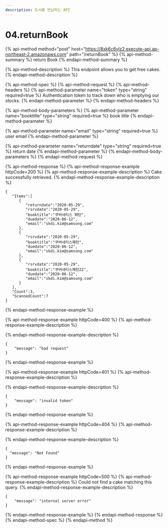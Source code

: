 ```yaml
---
description: 도서를 반납하는 API
---
```


# 04.returnBook

{% api-method method="post" host="https://8xk6c6vlz2.execute-api.ap-northeast-2.amazonaws.com" path="/returnBook" %}
{% api-method-summary %}
return Book
{% endapi-method-summary %}

{% api-method-description %}
This endpoint allows you to get free cakes.
{% endapi-method-description %}

{% api-method-spec %}
{% api-method-request %}
{% api-method-headers %}
{% api-method-parameter name="token" type="string" required=true %}
Authentication token to track down who is emptying our stocks.
{% endapi-method-parameter %}
{% endapi-method-headers %}

{% api-method-body-parameters %}
{% api-method-parameter name="booktitle" type="string" required=true %}
book title
{% endapi-method-parameter %}

{% api-method-parameter name="email" type="string" required=true %}
user email
{% endapi-method-parameter %}

{% api-method-parameter name="returndate" type="string" required=true %}
return date
{% endapi-method-parameter %}
{% endapi-method-body-parameters %}
{% endapi-method-request %}

{% api-method-response %}
{% api-method-response-example httpCode=200 %}
{% api-method-response-example-description %}
Cake successfully retrieved.
{% endapi-method-response-example-description %}

```
{
   "Items":[
      {
         "returndate":"2020-05-29",
         "rsrvdate":"2020-05-29",
         "booktitle":"쿠버네티스 패턴",
         "duedate":"2020-06-12",
         "email":"skdi.kim@samsung.com"
      },
      {
         "rsrvdate":"2020-05-29",
         "booktitle":"쿠버네티스패턴",
         "duedate":"2020-06-12",
         "email":"skdi.kim@samsung.com"
      },
      {
         "rsrvdate":"2020-05-29",
         "booktitle":"쿠버네티스패턴22",
         "duedate":"2020-06-12",
         "email":"skdi.kim@samsung.com"
      }
   ],
   "Count":3,
   "ScannedCount":7
}
```
{% endapi-method-response-example %}

{% api-method-response-example httpCode=400 %}
{% api-method-response-example-description %}

{% endapi-method-response-example-description %}

```
{
    "message": "bad request"
}
```
{% endapi-method-response-example %}

{% api-method-response-example httpCode=401 %}
{% api-method-response-example-description %}

{% endapi-method-response-example-description %}

```
{
    "message": "invalid token"
}
```
{% endapi-method-response-example %}

{% api-method-response-example httpCode=404 %}
{% api-method-response-example-description %}

{% endapi-method-response-example-description %}

```
{
  "message": "Not Found"
}
```
{% endapi-method-response-example %}

{% api-method-response-example httpCode=500 %}
{% api-method-response-example-description %}
Could not find a cake matching this query.
{% endapi-method-response-example-description %}

```
{
    "message": "internal server error"
}
```
{% endapi-method-response-example %}
{% endapi-method-response %}
{% endapi-method-spec %}
{% endapi-method %}



